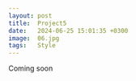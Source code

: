 ```yaml
---
layout: post
title:  Project5
date:   2024-06-25 15:01:35 +0300
image:  06.jpg
tags:   Style
---
```

Coming soon
